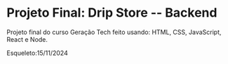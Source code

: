 # Projeto Final: Drip Store -- Backend

Projeto final do curso Geração Tech feito usando: HTML, CSS, JavaScript, React e Node.

Esqueleto:15/11/2024